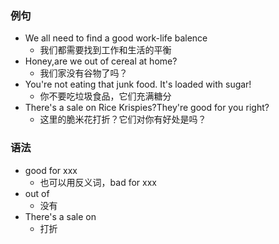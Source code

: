 ### 例句

- We all need to find a good work-life balence
  - 我们都需要找到工作和生活的平衡
- Honey,are we out of cereal at home?
  - 我们家没有谷物了吗？
- You're not eating that junk food. It's loaded with sugar!
  - 你不要吃垃圾食品，它们充满糖分
- There's a sale on Rice Krispies?They're good for you right?
  - 这里的脆米花打折？它们对你有好处是吗？

### 语法

- good for xxx
  - 也可以用反义词，bad for xxx
- out of
  - 没有
- There's a sale on
  - 打折